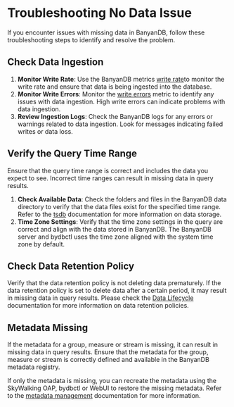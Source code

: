 # Troubleshooting No Data Issue

If you encounter issues with missing data in BanyanDB, follow these troubleshooting steps to identify and resolve the problem.

## Check Data Ingestion

1. **Monitor Write Rate**: Use the BanyanDB metrics [write rate](../observability.md#write-rate)to monitor the write rate and ensure that data is being ingested into the database.
2. **Monitor Write Errors**: Monitor the [write errors](../observability.md#write-and-query-errors-rate) metric to identify any issues with data ingestion. High write errors can indicate problems with data ingestion.
3. **Review Ingestion Logs**: Check the BanyanDB logs for any errors or warnings related to data ingestion. Look for messages indicating failed writes or data loss.

## Verify the Query Time Range

Ensure that the query time range is correct and includes the data you expect to see. Incorrect time ranges can result in missing data in query results.

1. **Check Available Data**: Check the folders and files in the BanyanDB data directory to verify that the data files exist for the specified time range. Refer to the [tsdb](../../concept/tsdb.md) documentation for more information on data storage.
2. **Time Zone Settings**: Verify that the time zone settings in the query are correct and align with the data stored in BanyanDB. The BanyanDB server and bydbctl uses the time zone aligned with the system time zone by default.

## Check Data Retention Policy

Verify that the data retention policy is not deleting data prematurely. If the data retention policy is set to delete data after a certain period, it may result in missing data in query results. Please check the [Data Lifecycle](../../interacting/data-lifecycle.md) documentation for more information on data retention policies.

## Metadata Missing

If the metadata for a group, measure or stream is missing, it can result in missing data in query results. Ensure that the metadata for the group, measure or stream is correctly defined and available in the BanyanDB metadata registry.

If only the metadata is missing, you can recreate the metadata using the SkyWalking OAP, bydbctl or WebUI to restore the missing metadata. Refer to the [metadata management](../../interacting/bydbctl/schema/) documentation for more information.
